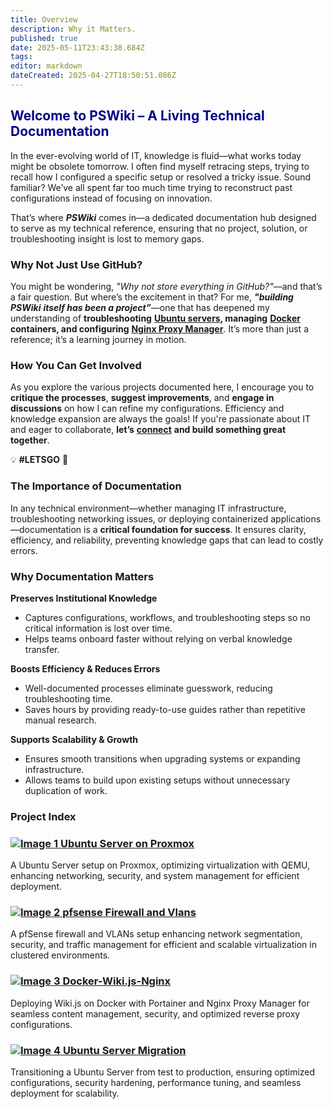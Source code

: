 ```yaml
---
title: Overview
description: Why it Matters.
published: true
date: 2025-05-11T23:43:38.684Z
tags: 
editor: markdown
dateCreated: 2025-04-27T18:50:51.086Z
---
```


<h2 class="header-overview" style="color: #00008b;">
  Welcome to PSWiki – A Living Technical Documentation
</h2>

In the ever-evolving world of IT, knowledge is fluid—what works today might be obsolete tomorrow. I often find myself retracing steps, trying to recall how I configured a specific setup or resolved a tricky issue. Sound familiar? We’ve all spent far too much time trying to reconstruct past configurations instead of focusing on innovation.

That’s where ***PSWiki*** comes in—a dedicated documentation hub designed to serve as my technical reference, ensuring that no project, solution, or troubleshooting insight is lost to memory gaps.

### Why Not Just Use GitHub?

You might be wondering, *"Why not store everything in GitHub?"*—and that’s a fair question. But where’s the excitement in that? For me, ***"building** **_PSWiki_** **itself has been a project”***—one that has deepened my understanding of **troubleshooting** [**Ubuntu servers**](/proxmox/ubuntu)**, managing** [**Docker**](/wiki) **containers, and configuring** [**Nginx Proxy Manager**](/wiki). It’s more than just a reference; it’s a learning journey in motion.

### **How You Can Get Involved**

As you explore the various projects documented here, I encourage you to **critique the processes**, **suggest improvements**, and **engage in discussions** on how I can refine my configurations. Efficiency and knowledge expansion are always the goals! If you're passionate about IT and eager to collaborate, **let’s** [**connect**](https://www.linkedin.com/in/prince-e-segbefia/) **and build something great together**.

💡 **#LETSGO** 🚀

### **The Importance of Documentation**

In any technical environment—whether managing IT infrastructure, troubleshooting networking issues, or deploying containerized applications—documentation is a **critical foundation for success**. It ensures clarity, efficiency, and reliability, preventing knowledge gaps that can lead to costly errors.

### **Why Documentation Matters**

**Preserves Institutional Knowledge**

-   Captures configurations, workflows, and troubleshooting steps so no critical information is lost over time.
-   Helps teams onboard faster without relying on verbal knowledge transfer.

**Boosts Efficiency & Reduces Errors**

-   Well-documented processes eliminate guesswork, reducing troubleshooting time.
-   Saves hours by providing ready-to-use guides rather than repetitive manual research.

**Supports Scalability & Growth**

-   Ensures smooth transitions when upgrading systems or expanding infrastructure.
-   Allows teams to build upon existing setups without unnecessary duplication of work.
<div class="header-container">
  <h3 id="project" class="project-index">Project Index</h3>
</div>
<div class="image-container">
  <div class="image-box">
    <h3><a href="/proxmox">
      <img src="/ubun.jpeg" alt="Image 1">
      Ubuntu Server on Proxmox</a>
    </h3><p>A Ubuntu Server setup on Proxmox, optimizing virtualization with QEMU, enhancing networking, security, and system management for efficient deployment.</p>
  </div>
  <div class="image-box">
    <h3><a href="/firewall">
      <img src="/pf.png" alt="Image 2">
      pfsense Firewall and Vlans</a></h3>
    <p>A pfSense firewall and VLANs setup enhancing network segmentation, security, and traffic management for efficient and scalable virtualization in clustered environments.</p>
  </div>
</div>
<div class="image-container">
  <div class="image-box">
    <h3><a href="/wiki">
      <img src="/wik.png" alt="Image 3">
      Docker-Wiki.js-Nginx</a></h3>
    <p>Deploying Wiki.js on Docker with Portainer and Nginx Proxy Manager for seamless content management, security, and optimized reverse proxy configurations.</p>
  </div>
  <div class="image-box">
    <h3><a href="/migration">
      <img src="/migr.png" alt="Image 4">
      Ubuntu Server Migration</a></h3>
    <p>Transitioning a Ubuntu Server from test to production, ensuring optimized configurations, security hardening, performance tuning, and seamless deployment for scalability.</p>
  </div>
</div>

